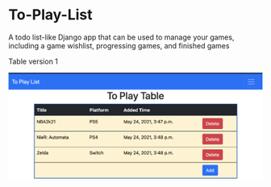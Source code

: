 # To-Play-List
A todo list-like Django app that can be used to manage your games, including a game wishlist, progressing games, and finished games


Table version 1

![Alt text](/screenshots/Toplay-table-v1.png?raw=true "Toplay-table-v1")
